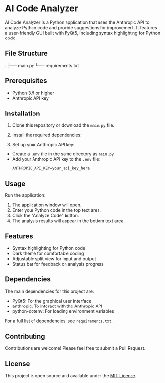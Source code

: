 # AI Code Analyzer

AI Code Analyzer is a Python application that uses the Anthropic API to analyze Python code and provide suggestions for improvement. It features a user-friendly GUI built with PyQt5, including syntax highlighting for Python code.

## File Structure

.
├── main.py
└── requirements.txt

## Prerequisites

- Python 3.9 or higher
- Anthropic API key

## Installation

1. Clone this repository or download the `main.py` file.

2. Install the required dependencies:

3. Set up your Anthropic API key:
- Create a `.env` file in the same directory as `main.py`
- Add your Anthropic API key to the `.env` file:
  ```
  ANTHROPIC_API_KEY=your_api_key_here
  ```

## Usage

Run the application:

1. The application window will open.
2. Enter your Python code in the top text area.
3. Click the "Analyze Code" button.
4. The analysis results will appear in the bottom text area.

## Features

- Syntax highlighting for Python code
- Dark theme for comfortable coding
- Adjustable split view for input and output
- Status bar for feedback on analysis progress

## Dependencies

The main dependencies for this project are:

- PyQt5: For the graphical user interface
- anthropic: To interact with the Anthropic API
- python-dotenv: For loading environment variables

For a full list of dependencies, see `requirements.txt`.

## Contributing

Contributions are welcome! Please feel free to submit a Pull Request.

## License

This project is open source and available under the [MIT License](LICENSE).